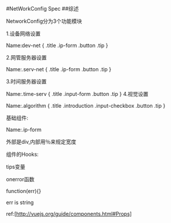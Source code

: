 #NetWorkConfig Spec
##综述

NetworkConfig分为3个功能模块

1.设备网络设置

Name:dev-net
{
.title
.ip-form
.button
.tip
}

2.网管服务器设置

Name:.serv-net
{
.title
.ip-form
.button
.tip
}

3.时间服务器设置

Name:.time-serv
{
.title
.input-form
.button
.tip
}
4.视觉设置

Name:.algorithm
{
.title
.introduction
.input-checkbox
.button
.tip
}

基础组件:

Name:.ip-form

外部是div,内部用％来规定宽度

组件的Hooks:

tips变量

onerror函数

function(err){}

err is string


ref:[http://vuejs.org/guide/components.html#Props]
